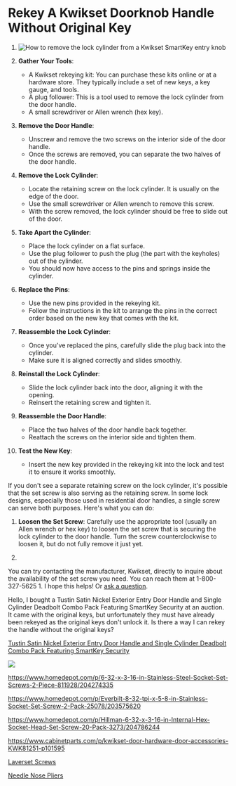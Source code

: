 

# Rekey A Kwikset Doorknob Handle Without Original Key

1. ![How to remove the lock cylinder from a Kwikset SmartKey entry knob](https://www.youtube.com/watch?v=BFgdx5SDdC8)


1. **Gather Your Tools**:
    
    - A Kwikset rekeying kit: You can purchase these kits online or at a hardware store. They typically include a set of new keys, a key gauge, and tools.
    - A plug follower: This is a tool used to remove the lock cylinder from the door handle.
    - A small screwdriver or Allen wrench (hex key).
2. **Remove the Door Handle**:
    
    - Unscrew and remove the two screws on the interior side of the door handle.
    - Once the screws are removed, you can separate the two halves of the door handle.
3. **Remove the Lock Cylinder**:
    
    - Locate the retaining screw on the lock cylinder. It is usually on the edge of the door.
    - Use the small screwdriver or Allen wrench to remove this screw.
    - With the screw removed, the lock cylinder should be free to slide out of the door.
4. **Take Apart the Cylinder**:
    
    - Place the lock cylinder on a flat surface.
    - Use the plug follower to push the plug (the part with the keyholes) out of the cylinder.
    - You should now have access to the pins and springs inside the cylinder.
5. **Replace the Pins**:
    
    - Use the new pins provided in the rekeying kit.
    - Follow the instructions in the kit to arrange the pins in the correct order based on the new key that comes with the kit.
6. **Reassemble the Lock Cylinder**:
    
    - Once you've replaced the pins, carefully slide the plug back into the cylinder.
    - Make sure it is aligned correctly and slides smoothly.
7. **Reinstall the Lock Cylinder**:
    
    - Slide the lock cylinder back into the door, aligning it with the opening.
    - Reinsert the retaining screw and tighten it.
8. **Reassemble the Door Handle**:
    
    - Place the two halves of the door handle back together.
    - Reattach the screws on the interior side and tighten them.
9. **Test the New Key**:
    
    - Insert the new key provided in the rekeying kit into the lock and test it to ensure it works smoothly.

If you don't see a separate retaining screw on the lock cylinder, it's possible that the set screw is also serving as the retaining screw. In some lock designs, especially those used in residential door handles, a single screw can serve both purposes. Here's what you can do:

1. **Loosen the Set Screw**: Carefully use the appropriate tool (usually an Allen wrench or hex key) to loosen the set screw that is securing the lock cylinder to the door handle. Turn the screw counterclockwise to loosen it, but do not fully remove it just yet.
    
2.

You can try contacting the manufacturer, Kwikset, directly to inquire about the availability of the set screw you need. You can reach them at 1-800-327-5625 1. I hope this helps! Or [ask a question](https://www.kwikset.com/support/ask-a-question/inquiry/product/tustin-lever-keyed-featuring-smartkey).


Hello, I bought a Tustin Satin Nickel Exterior Entry Door Handle and Single Cylinder Deadbolt Combo Pack Featuring SmartKey Security at an auction. It came with the original keys, but unfortunately they must have already been rekeyed as the original keys don't unlock it. Is there a way I can rekey the handle without the original keys?

[Tustin Satin Nickel Exterior Entry Door Handle and Single Cylinder Deadbolt Combo Pack Featuring SmartKey Security](https://www.homedepot.com/p/Kwikset-Tustin-Satin-Nickel-Exterior-Entry-Door-Handle-and-Single-Cylinder-Deadbolt-Combo-Pack-Featuring-SmartKey-Security-991TNL-15-SMT-CP/100597369)

![](https://images.thdstatic.com/productImages/55c66c93-2937-4347-8408-5cef2f0fdebc/svn/kwikset-door-lock-combo-packs-991tnl-15-smt-cp-64_1000.jpg)

https://www.homedepot.com/p/6-32-x-3-16-in-Stainless-Steel-Socket-Set-Screws-2-Piece-811928/204274335

https://www.homedepot.com/p/Everbilt-8-32-tpi-x-5-8-in-Stainless-Socket-Set-Screw-2-Pack-25078/203575620

https://www.homedepot.com/p/Hillman-6-32-x-3-16-in-Internal-Hex-Socket-Head-Set-Screw-20-Pack-3273/204786244

https://www.cabinetparts.com/p/kwikset-door-hardware-door-accessories-KWK81251-p101595

[Laverset Screws](https://www.kwikset.com/products/detail/83255-reversible-leverset-screws)

[Needle Nose Pliers](https://www.amazon.com/Channellock-317-Plier-Cutter-8-Inch/dp/B000RY7PXY/ref=asc_df_B000RY7PXY)